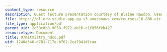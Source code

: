 ```yaml
---
content_type: resource
description: Guest lecture presentation courtesy of Blaine Rawdon. Used with permission.
file: https://ol-ocw-studio-app-qa.s3.amazonaws.com/courses/16-886-air-transportation-systems-architecting-spring-2004/1240a346d781717eb7022ca7941d1caa_07mitmiltry_ndco.pdf
file_type: application/pdf
parent_uid: 2c58cdb8-9058-f972-ab1b-c1f056feb427
resourcetype: Document
title: 07mitmiltry_ndco.pdf
uid: 1240a346-d781-717e-b702-2ca7941d1caa
---
```

